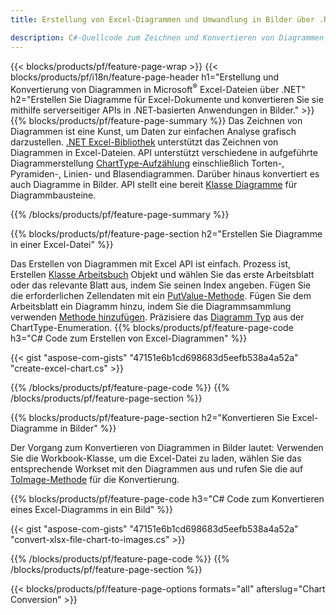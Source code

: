```yaml
---
title: Erstellung von Excel-Diagrammen und Umwandlung in Bilder über .NET

description: C#-Quellcode zum Zeichnen und Konvertieren von Diagrammen oder Diagrammen in Microsoft Excel mithilfe der .NET-Bibliothek. 
---
```

{{< blocks/products/pf/feature-page-wrap >}}
{{< blocks/products/pf/i18n/feature-page-header h1="Erstellung und Konvertierung von Diagrammen in Microsoft<sup>&reg;</sup> Excel-Dateien über .NET" h2="Erstellen Sie Diagramme für Excel-Dokumente und konvertieren Sie sie mithilfe serverseitiger APIs in .NET-basierten Anwendungen in Bilder." >}}
{{% blocks/products/pf/feature-page-summary %}}
Das Zeichnen von Diagrammen ist eine Kunst, um Daten zur einfachen Analyse grafisch darzustellen. [.NET Excel-Bibliothek](/cells/net/) unterstützt das Zeichnen von Diagrammen in Excel-Dateien. API unterstützt verschiedene in aufgeführte Diagrammerstellung [ChartType-Aufzählung](https://reference.aspose.com/cells/net/aspose.cells.charts/charttype) einschließlich Torten-, Pyramiden-, Linien- und Blasendiagrammen. Darüber hinaus konvertiert es auch Diagramme in Bilder. API stellt eine bereit [Klasse Diagramme](https://reference.aspose.com/cells/net/aspose.cells.charts) für Diagrammbausteine.

{{% /blocks/products/pf/feature-page-summary %}}

{{% blocks/products/pf/feature-page-section h2="Erstellen Sie Diagramme in einer Excel-Datei" %}}

Das Erstellen von Diagrammen mit Excel API ist einfach. Prozess ist, Erstellen [Klasse Arbeitsbuch](https://reference.aspose.com/cells/net/aspose.cells/workbook) Objekt und wählen Sie das erste Arbeitsblatt oder das relevante Blatt aus, indem Sie seinen Index angeben. Fügen Sie die erforderlichen Zellendaten mit ein [PutValue-Methode](https://reference.aspose.com/cells/net/aspose.cells/cell/methods/putvalue/index). Fügen Sie dem Arbeitsblatt ein Diagramm hinzu, indem Sie die Diagrammsammlung verwenden [Methode hinzufügen](https://reference.aspose.com/cells/net/aspose.cells.charts/chartcollection/methods/add). Präzisiere das [Diagramm Typ](https://reference.aspose.com/cells/net/aspose.cells.charts/charttype) aus der ChartType-Enumeration.
{{% blocks/products/pf/feature-page-code h3="C# Code zum Erstellen von Excel-Diagrammen" %}}

{{< gist "aspose-com-gists" "47151e6b1cd698683d5eefb538a4a52a" "create-excel-chart.cs" >}}

{{% /blocks/products/pf/feature-page-code %}}
{{% /blocks/products/pf/feature-page-section %}}


{{% blocks/products/pf/feature-page-section h2="Konvertieren Sie Excel-Diagramme in Bilder" %}}

Der Vorgang zum Konvertieren von Diagrammen in Bilder lautet: Verwenden Sie die Workbook-Klasse, um die Excel-Datei zu laden, wählen Sie das entsprechende Workset mit den Diagrammen aus und rufen Sie die auf [ToImage-Methode](https://reference.aspose.com/cells/net/aspose.cells.charts.chart/toimage/methods/7) für die Konvertierung.

{{% blocks/products/pf/feature-page-code h3="C# Code zum Konvertieren eines Excel-Diagramms in ein Bild" %}}

{{< gist "aspose-com-gists" "47151e6b1cd698683d5eefb538a4a52a" "convert-xlsx-file-chart-to-images.cs" >}}

{{% /blocks/products/pf/feature-page-code %}}
{{% /blocks/products/pf/feature-page-section %}}

{{< blocks/products/pf/feature-page-options formats="all" afterslug="Chart Conversion" >}}
